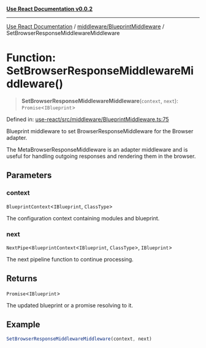 [**Use React Documentation v0.0.2**](../../../README.md)

***

[Use React Documentation](../../../modules.md) / [middleware/BlueprintMiddleware](../README.md) / SetBrowserResponseMiddlewareMiddleware

# Function: SetBrowserResponseMiddlewareMiddleware()

> **SetBrowserResponseMiddlewareMiddleware**(`context`, `next`): `Promise`\<`IBlueprint`\>

Defined in: [use-react/src/middleware/BlueprintMiddleware.ts:75](https://github.com/stonemjs/use-react/blob/50c96852bd65a75b7f2a00786393fb0c90af6da8/src/middleware/BlueprintMiddleware.ts#L75)

Blueprint middleware to set BrowserResponseMiddleware for the Browser adapter.

The MetaBrowserResponseMiddleware is an adapter middleware and is useful
for handling outgoing responses and rendering them in the browser.

## Parameters

### context

`BlueprintContext`\<`IBlueprint`, `ClassType`\>

The configuration context containing modules and blueprint.

### next

`NextPipe`\<`BlueprintContext`\<`IBlueprint`, `ClassType`\>, `IBlueprint`\>

The next pipeline function to continue processing.

## Returns

`Promise`\<`IBlueprint`\>

The updated blueprint or a promise resolving to it.

## Example

```typescript
SetBrowserResponseMiddlewareMiddleware(context, next)
```
